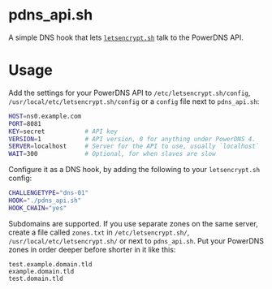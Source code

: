 # pdns_api.sh
A simple DNS hook that lets [`letsencrypt.sh`][le.sh] talk to the PowerDNS API.

# Usage
Add the settings for your PowerDNS API to
`/etc/letsencrypt.sh/config`, `/usr/local/etc/letsencrypt.sh/config`
or a `config` file next to `pdns_api.sh`:

```sh
HOST=ns0.example.com
PORT=8081
KEY=secret           # API key
VERSION=1            # API version, 0 for anything under PowerDNS 4.
SERVER=localhost     # Server for the API to use, usually `localhost`
WAIT=300             # Optional, for when slaves are slow
```

Configure it as a DNS hook, by adding the following to your `letsencrypt.sh` config:

```sh
CHALLENGETYPE="dns-01"
HOOK="./pdns_api.sh"
HOOK_CHAIN="yes"
```

Subdomains are supported. If you use separate zones on the same server, create a file called `zones.txt` in `/etc/letsencrypt.sh/`, `/usr/local/etc/letsencrypt.sh/` or next to `pdns_api.sh`. Put your PowerDNS zones in order deeper before shorter in it like this:

```
test.example.domain.tld
example.domain.tld
test.domain.tld
```

[le.sh]: https://github.com/lukas2511/letsencrypt.sh
